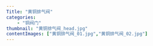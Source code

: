 ```yaml
---
Title: "黄铜排气阀"
categories:
    - "铜阀门"
thumbnail: "黄铜排气阀_head.jpg"
contentImages: ["黄铜排气阀_01.jpg","黄铜排气阀_02.jpg"]
---
```

